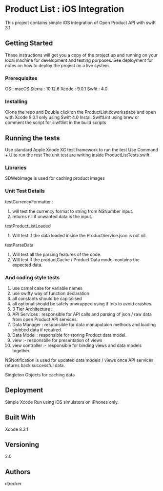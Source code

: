 # Product List : iOS Integration

This project contains simple iOS integration of Open Product  API with swift 3.1

## Getting Started

These instructions will get you a copy of the project up and running on your local machine for development and testing purposes. See deployment for notes on how to deploy the project on a live system.

### Prerequisites

OS : macOS Sierra : 10.12.6
Xcode : 9.0.1
Swfit : 4.0


### Installing

Clone the repo and 
Double click on the ProductList.xcworkspace and open with Xcode 9.0.1 only using Swift 4.0
Install SwiftLint using brew or comment the script for siwftlint in the build scripts

## Running the tests

Use standard Apple Xcode XC test framework to run the test 
Use Command + U to run the rest 
The unit test are writing inside ProductListTests.swift

### Libraries 

SDWebImage is used for caching product images

### Unit Test Details

testCurrencyFormatter : 
1. will test the currency format to string from NSNumber input.
2. returns nil if unwanted data is the input. 

testProductListLoaded
1. Will test if the data loaded inside the ProductService.json is not nil. 

testParseData
1. Will test all the parsing features of the code. 
2. Will test if the productCache / Product  Data model contains the expected data. 

### And coding style tests

1. use camel case for variable names 
2. use swifty way of function declaration 
3. all constants should be capitalised 
4. all optional should be safely unwrapped using if lets to avoid crashes. 
5. 3 Tier Architecture :
1. API Services : responsible for API calls and parsing of json / raw data from open Product  API services. 
2. Data Manager : responsible for data manuputaion methods and loading stubbed data if required. 
3. Data Model : responsible for storing Product  data model. 
4. view :- responsbile for presentation of views
5. view controller :- responsible for binding views and data models together.  

NSNotification is used for updated data models / views once API services returns back successful data.  

Singleton Objects for caching data 

## Deployment

Simple Xcode Run using iOS simulators on iPhones only. 

## Built With
Xcode 8.3.1 

## Versioning
2.0

## Authors

djrecker


